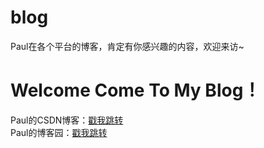 # blog
Paul在各个平台的博客，肯定有你感兴趣的内容，欢迎来访~  
# Welcome Come To My Blog！
Paul的CSDN博客：[戳我跳转](https://blog.csdn.net/qq_23995091?spm=1011.2415.3001.5343)  
Paul的博客园：[戳我跳转](https://www.cnblogs.com/APaul)
